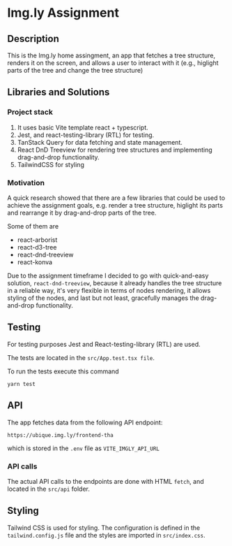 # Img.ly Assignment

## Description

This is the Img.ly home assingment, an app that fetches a tree structure, 
renders it on the screen, and allows a user to interact with it (e.g., higlight parts of the tree and change the tree structure)

## Libraries and Solutions

### Project stack 

1. It uses basic Vite template react + typescript.
2. Jest, and react-testing-library (RTL) for testing.
3. TanStack Query for data fetching and state management.
4. React DnD Treeview for rendering tree structures and implementing drag-and-drop functionality.
5. TailwindCSS for styling

### Motivation

A quick research showed that there are a few libraries that could be used to achieve the assignment goals, e.g.
render a tree structure, higlight its parts and rearrange it by drag-and-drop parts of the tree.

Some of them are 
* react-arborist
* react-d3-tree
* react-dnd-treeview
* react-konva

Due to the assignment timeframe I decided to go with quick-and-easy solution, `react-dnd-treeview`, because it already handles the tree structure in a reliable way, it's very flexible in terms of nodes rendering, it allows styling of the nodes, and last but not least, gracefully manages the drag-and-drop functionality.

## Testing

For testing purposes Jest and React-testing-library (RTL) are used.

The tests are located in the `src/App.test.tsx file`.

To run the tests execute this command

```
yarn test
```

## API

The app fetches data from the following API endpoint:
```
https://ubique.img.ly/frontend-tha
```
which is stored in the `.env` file as `VITE_IMGLY_API_URL`

### API calls

The actual API calls to the endpoints are done with HTML `fetch`, and located in the `src/api` folder.

## Styling

Tailwind CSS is used for styling. The configuration is defined in the `tailwind.config.js` file and the styles are imported in `src/index.css`.